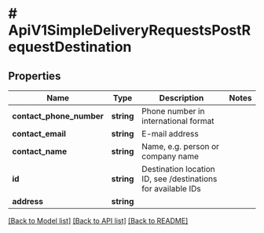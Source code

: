 # # ApiV1SimpleDeliveryRequestsPostRequestDestination

## Properties

Name | Type | Description | Notes
------------ | ------------- | ------------- | -------------
**contact_phone_number** | **string** | Phone number in international format |
**contact_email** | **string** | E-mail address |
**contact_name** | **string** | Name, e.g. person or company name |
**id** | **string** | Destination location ID, see /destinations for available IDs |
**address** | **string** |  |

[[Back to Model list]](../../README.md#models) [[Back to API list]](../../README.md#endpoints) [[Back to README]](../../README.md)

